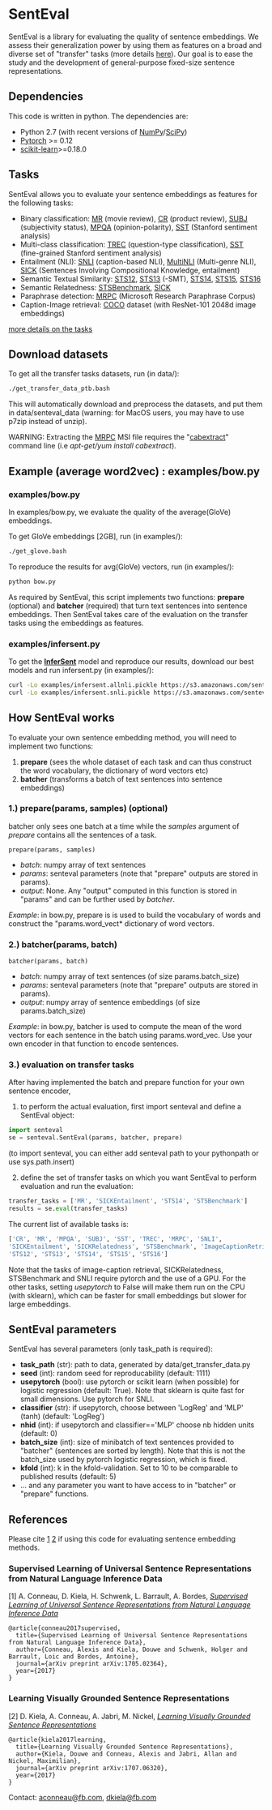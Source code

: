 # SentEval

SentEval is a library for evaluating the quality of sentence embeddings. We assess their generalization power by using them as features on a broad and diverse set of "transfer" tasks (more details [here](https://arxiv.org/abs/1705.02364)). Our goal is to ease the study and the development of general-purpose fixed-size sentence representations.

## Dependencies

This code is written in python. The dependencies are:

* Python 2.7 (with recent versions of [NumPy](http://www.numpy.org/)/[SciPy](http://www.scipy.org/))
* [Pytorch](http://pytorch.org/) >= 0.12
* [scikit-learn](http://scikit-learn.org/stable/index.html)>=0.18.0


## Tasks

SentEval allows you to evaluate your sentence embeddings as features for the following tasks:
* Binary classification: [MR](https://nlp.stanford.edu/~sidaw/home/projects:nbsvm) (movie review), [CR](https://nlp.stanford.edu/~sidaw/home/projects:nbsvm) (product review), [SUBJ](https://nlp.stanford.edu/~sidaw/home/projects:nbsvm) (subjectivity status), [MPQA](https://nlp.stanford.edu/~sidaw/home/projects:nbsvm) (opinion-polarity), [SST](https://nlp.stanford.edu/sentiment/index.html) (Stanford sentiment analysis)
* Multi-class classification: [TREC](http://cogcomp.cs.illinois.edu/Data/QA/QC/) (question-type classification), [SST](http://www.aclweb.org/anthology/P13-1045) (fine-grained Stanford sentiment analysis)
* Entailment (NLI): [SNLI](https://nlp.stanford.edu/projects/snli/) (caption-based NLI), [MultiNLI](https://www.nyu.edu/projects/bowman/multinli/) (Multi-genre NLI), [SICK](http://clic.cimec.unitn.it/composes/sick.html) (Sentences Involving Compositional Knowledge, entailment)
* Semantic Textual Similarity: [STS12](https://www.cs.york.ac.uk/semeval-2012/task6/), [STS13](http://ixa2.si.ehu.es/sts/) (-SMT), [STS14](http://alt.qcri.org/semeval2014/task10/), [STS15](http://alt.qcri.org/semeval2015/task2/), [STS16](http://alt.qcri.org/semeval2016/task1/)
* Semantic Relatedness: [STSBenchmark](http://ixa2.si.ehu.es/stswiki/index.php/STSbenchmark#Results), [SICK](http://clic.cimec.unitn.it/composes/sick.html)
* Paraphrase detection: [MRPC](https://aclweb.org/aclwiki/index.php?title=Paraphrase_Identification_(State_of_the_art)) (Microsoft Research Paraphrase Corpus)
* Caption-Image retrieval: [COCO](http://mscoco.org/) dataset (with ResNet-101 2048d image embeddings)

[more details on the tasks](https://arxiv.org/pdf/1705.02364.pdf)

## Download datasets
To get all the transfer tasks datasets, run (in data/):
```bash
./get_transfer_data_ptb.bash
```
This will automatically download and preprocess the datasets, and put them in data/senteval_data (warning: for MacOS users, you may have to use p7zip instead of unzip).

WARNING: Extracting the [MRPC](https://www.microsoft.com/en-us/download/details.aspx?id=52398) MSI file requires the "[cabextract](https://www.cabextract.org.uk/#install)" command line (i.e *apt-get/yum install cabextract*).

## Example (average word2vec) : examples/bow.py

### examples/bow.py

In examples/bow.py, we evaluate the quality of the average(GloVe) embeddings.

To get GloVe embeddings [2GB], run (in examples/):
```bash
./get_glove.bash
```

To reproduce the results for avg(GloVe) vectors, run (in examples/):  
```bash
python bow.py
```

As required by SentEval, this script implements two functions: **prepare** (optional) and **batcher** (required) that turn text sentences into sentence embeddings. Then SentEval takes care of the evaluation on the transfer tasks using the embeddings as features.

### examples/infersent.py

To get the **[InferSent](https://www.github.com/facebookresearch/InferSent)** model and reproduce our results, download our best models and run infersent.py (in examples/):
```bash
curl -Lo examples/infersent.allnli.pickle https://s3.amazonaws.com/senteval/infersent/infersent.allnli.pickle
curl -Lo examples/infersent.snli.pickle https://s3.amazonaws.com/senteval/infersent/infersent.snli.pickle
```

## How SentEval works

To evaluate your own sentence embedding method, you will need to implement two functions: 

1. **prepare** (sees the whole dataset of each task and can thus construct the word vocabulary, the dictionary of word vectors etc)
2. **batcher** (transforms a batch of text sentences into sentence embeddings)


### 1.) prepare(params, samples) (optional)

batcher only sees one batch at a time while the *samples* argument of *prepare* contains all the sentences of a task.

```
prepare(params, samples)
```
* *batch*: numpy array of text sentences
* *params*: senteval parameters (note that "prepare" outputs are stored in params).
* *output*: None. Any "output" computed in this function is stored in "params" and can be further used by *batcher*.

*Example*: in bow.py, prepare is is used to build the vocabulary of words and construct the "params.word_vect* dictionary of word vectors.


### 2.) batcher(params, batch)
```
batcher(params, batch)
```
* *batch*: numpy array of text sentences (of size params.batch_size)
* *params*: senteval parameters (note that "prepare" outputs are stored in params).
* *output*: numpy array of sentence embeddings (of size params.batch_size)

*Example*: in bow.py, batcher is used to compute the mean of the word vectors for each sentence in the batch using params.word_vec. Use your own encoder in that function to encode sentences.


### 3.) evaluation on transfer tasks

After having implemented the batch and prepare function for your own sentence encoder,

1) to perform the actual evaluation, first import senteval and define a SentEval object:
```python
import senteval
se = senteval.SentEval(params, batcher, prepare)
```
(to import senteval, you can either add senteval path to your pythonpath or use sys.path.insert)

2) define the set of transfer tasks on which you want SentEval to perform evaluation and run the evaluation: 
```python
transfer_tasks = ['MR', 'SICKEntailment', 'STS14', 'STSBenchmark']
results = se.eval(transfer_tasks)
```
The current list of available tasks is:
```python
['CR', 'MR', 'MPQA', 'SUBJ', 'SST', 'TREC', 'MRPC', 'SNLI',
'SICKEntailment', 'SICKRelatedness', 'STSBenchmark', 'ImageCaptionRetrieval',
'STS12', 'STS13', 'STS14', 'STS15', 'STS16']
```
Note that the tasks of image-caption retrieval, SICKRelatedness, STSBenchmark and SNLI require pytorch and the use of a GPU. For the other tasks, 
setting *usepytorch* to False will make them run on the CPU (with sklearn), which can be faster for small embeddings but slower for large embeddings.
## SentEval parameters
SentEval has several parameters (only task_path is required):
* **task_path** (str): path to data, generated by data/get_transfer_data.py
* **seed** (int): random seed for reproducability (default: 1111)
* **usepytorch** (bool): use pytorch or scikit learn (when possible) for logistic regression (default: True). Note that sklearn is quite fast for small dimensions. Use pytorch for SNLI.
* **classifier** (str): if usepytorch, choose between 'LogReg' and 'MLP' (tanh) (default: 'LogReg')
* **nhid** (int): if usepytorch and classifier=='MLP' choose nb hidden units (default: 0)
* **batch_size** (int): size of minibatch of text sentences provided to "batcher" (sentences are sorted by length). Note that this is not the batch_size used by pytorch logistic regression, which is fixed.
* **kfold** (int): k in the kfold-validation. Set to 10 to be comparable to published results (default: 5)
* ... and any parameter you want to have access to in "batcher" or "prepare" functions.


## References

Please cite [1](https://arxiv.org/abs/1705.02364) [2](https://arxiv.org/abs/1707.06320) if using this code for evaluating sentence embedding methods.

### Supervised Learning of Universal Sentence Representations from Natural Language Inference Data

[1] A. Conneau, D. Kiela, H. Schwenk, L. Barrault, A. Bordes, [*Supervised Learning of Universal Sentence Representations from Natural Language Inference Data*](https://arxiv.org/abs/1705.02364)

```
@article{conneau2017supervised,
  title={Supervised Learning of Universal Sentence Representations from Natural Language Inference Data},
  author={Conneau, Alexis and Kiela, Douwe and Schwenk, Holger and Barrault, Loic and Bordes, Antoine},
  journal={arXiv preprint arXiv:1705.02364},
  year={2017}
}
```

### Learning Visually Grounded Sentence Representations
 
[2] D. Kiela, A. Conneau, A. Jabri, M. Nickel, [*Learning Visually Grounded Sentence Representations*](https://arxiv.org/abs/1707.06320)

```
@article{kiela2017learning,
  title={Learning Visually Grounded Sentence Representations},
  author={Kiela, Douwe and Conneau, Alexis and Jabri, Allan and Nickel, Maximilian},
  journal={arXiv preprint arXiv:1707.06320},
  year={2017}
}
```

Contact: [aconneau@fb.com](mailto:aconneau@fb.com), [dkiela@fb.com](mailto:dkiela@fb.com)

